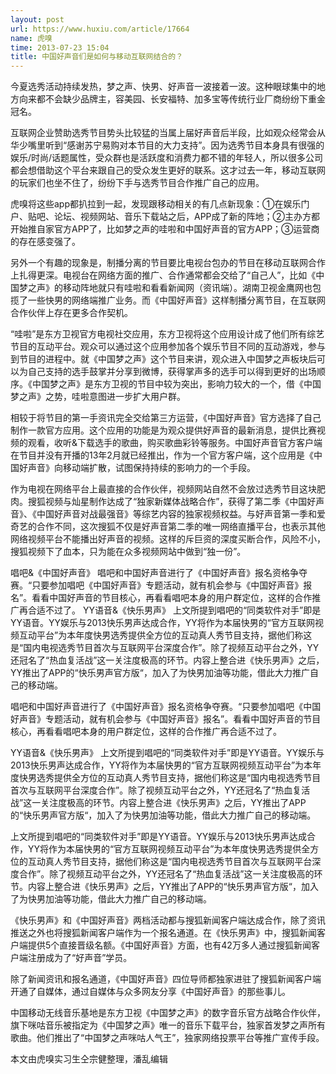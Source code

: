 ```yaml
---
layout: post
url: https://www.huxiu.com/article/17664
name: 虎嗅
time: 2013-07-23 15:04
title: 中国好声音们是如何与移动互联网结合的？
---
```

今夏选秀活动持续发热，梦之声、快男、好声音一波接着一波。这种眼球集中的地方向来都不会缺少品牌主，容美园、长安福特、加多宝等传统行业厂商纷纷下重金冠名。

互联网企业赞助选秀节目势头比较猛的当属上届好声音后半段，比如观众经常会从华少嘴里听到“感谢苏宁易购对本节目的大力支持”。因为选秀节目本身具有很强的娱乐/时尚/话题属性，受众群也是活跃度和消费力都不错的年轻人，所以很多公司都会想借助这个平台来跟自己的受众发生更好的联系。这才过去一年，移动互联网的玩家们也坐不住了，纷纷下手与选秀节目合作推广自己的应用。

虎嗅将这些app都扒拉到一起，发现跟移动相关的有几点新现象：①在娱乐门户、贴吧、论坛、视频网站、音乐下载站之后，APP成了新的阵地；②主办方都开始推自家官方APP了，比如梦之声的哇啦和中国好声音的官方APP；③运营商的存在感变强了。

另外一个有趣的现象是，制播分离的节目要比电视台包办的节目在移动互联网合作上扎得更深。电视台在网络方面的推广、合作通常都会交给了“自己人”，比如《中国梦之声》的移动阵地就只有哇啦和看看新闻网（资讯端）。湖南卫视金鹰网也包揽了一些快男的网络端推广业务。而《中国好声音》这样制播分离节目，在互联网合作伙伴上存在更多合作契机。

“哇啦”是东方卫视官方电视社交应用，东方卫视将这个应用设计成了他们所有综艺节目的互动平台。观众可以通过这个应用参加各个娱乐节目不同的互动游戏，参与到节目的进程中。就《中国梦之声》这个节目来讲，观众进入中国梦之声板块后可以为自己支持的选手鼓掌并分享到微博，获得掌声多的选手可以得到更好的出场顺序。《中国梦之声》是东方卫视的节目中较为突出，影响力较大的一个，借《中国梦之声》之势，哇啦意图进一步扩大用户群。

相较于将节目的第一手资讯完全交给第三方运营，《中国好声音》官方选择了自己制作一款官方应用。这个应用的功能是为观众提供好声音的最新消息，提供比赛视频的观看，收听&下载选手的歌曲，购买歌曲彩铃等服务。中国好声音官方客户端在节目并没有开播的13年2月就已经推出，作为一个官方客户端，这个应用是《中国好声音》向移动端扩散，试图保持持续的影响力的一个手段。

作为电视在网络平台上最直接的合作伙伴，视频网站自然不会放过选秀节目这块肥肉。搜狐视频与灿星制作达成了“独家新媒体战略合作”，获得了第二季《中国好声音》、《中国好声音对战最强音》等综艺内容的独家视频权益。与好声音第一季和爱奇艺的合作不同，这次搜狐不仅是好声音第二季的唯一网络直播平台，也表示其他网络视频平台不能播出好声音的视频。这样的斥巨资的深度买断合作，风险不小，搜狐视频下了血本，只为能在众多视频网站中做到“独一份”。

唱吧&《中国好声音》 唱吧和中国好声音进行了《中国好声音》报名资格争夺赛。“只要参加唱吧《中国好声音》专题活动，就有机会参与《中国好声音》报名”。看看中国好声音的节目核心，再看看唱吧本身的用户群定位，这样的合作推广再合适不过了。 YY语音&《快乐男声》 上文所提到唱吧的“同类软件对手”即是YY语音。YY娱乐与2013快乐男声达成合作，YY将作为本届快男的“官方互联网视频互动平台”为本年度快男选秀提供全方位的互动真人秀节目支持，据他们称这是“国内电视选秀节目首次与互联网平台深度合作”。除了视频互动平台之外，YY还冠名了“热血复活战”这一关注度极高的环节。内容上整合进《快乐男声》之后，YY推出了APP的“快乐男声官方版“，加入了为快男加油等功能，借此大力推广自己的移动端。

唱吧和中国好声音进行了《中国好声音》报名资格争夺赛。“只要参加唱吧《中国好声音》专题活动，就有机会参与《中国好声音》报名”。看看中国好声音的节目核心，再看看唱吧本身的用户群定位，这样的合作推广再合适不过了。

YY语音&《快乐男声》 上文所提到唱吧的“同类软件对手”即是YY语音。YY娱乐与2013快乐男声达成合作，YY将作为本届快男的“官方互联网视频互动平台”为本年度快男选秀提供全方位的互动真人秀节目支持，据他们称这是“国内电视选秀节目首次与互联网平台深度合作”。除了视频互动平台之外，YY还冠名了“热血复活战”这一关注度极高的环节。内容上整合进《快乐男声》之后，YY推出了APP的“快乐男声官方版“，加入了为快男加油等功能，借此大力推广自己的移动端。

上文所提到唱吧的“同类软件对手”即是YY语音。YY娱乐与2013快乐男声达成合作，YY将作为本届快男的“官方互联网视频互动平台”为本年度快男选秀提供全方位的互动真人秀节目支持，据他们称这是“国内电视选秀节目首次与互联网平台深度合作”。除了视频互动平台之外，YY还冠名了“热血复活战”这一关注度极高的环节。内容上整合进《快乐男声》之后，YY推出了APP的“快乐男声官方版“，加入了为快男加油等功能，借此大力推广自己的移动端。

《快乐男声》和《中国好声音》两档活动都与搜狐新闻客户端达成合作，除了资讯推送之外也将搜狐新闻客户端作为一个报名通道。在《快乐男声》中，搜狐新闻客户端提供5个直接晋级名额。《中国好声音》方面，也有42万多人通过搜狐新闻客户端注册成为了“好声音”学员。

除了新闻资讯和报名通道，《中国好声音》四位导师都独家进驻了搜狐新闻客户端开通了自媒体，通过自媒体与众多网友分享《中国好声音》的那些事儿。

中国移动无线音乐基地是东方卫视《中国梦之声》的数字音乐官方战略合作伙伴，旗下咪咕音乐被指定为《中国梦之声》唯一的音乐下载平台，独家首发梦之声所有歌曲。他们推出了“中国梦之声咪咕人气王”，独家网络投票平台等推广宣传手段。

本文由虎嗅实习生仝宗健整理，潘乱编辑

